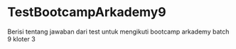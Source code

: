 # TestBootcampArkademy9
Berisi tentang jawaban dari test untuk mengikuti bootcamp arkademy batch 9 kloter 3
